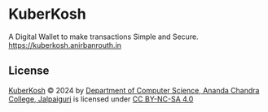 # KuberKosh

A Digital Wallet to make transactions Simple and Secure. https://kuberkosh.anirbanrouth.in




## License

 [KuberKosh](https://github.com/Ani3002/KuberKosh) © 2024 by [Department of Computer Science, Ananda Chandra College, Jalpaiguri](https://infohub.accollege.in/portal/departments/department-of-computer-science/) is licensed under [CC BY-NC-SA 4.0](https://creativecommons.org/licenses/by-nc-sa/4.0/?ref=chooser-v1)

 
